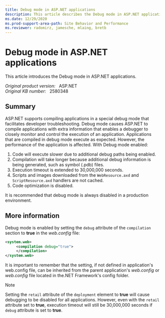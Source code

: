 ```yaml
---
title: Debug mode in ASP.NET applications
description: This article describes the Debug mode in ASP.NET applications.
ms.date: 12/29/2020
ms.prod-support-area-path: Site Behavior and Performance
ms.reviewer: radomirz, jamesche, mlaing, bretb
---
```

# Debug mode in ASP.NET applications

This article introduces the Debug mode in ASP.NET applications.

_Original product version:_ &nbsp; ASP.NET  
_Original KB number:_ &nbsp; 2580348

## Summary

ASP.NET supports compiling applications in a special debug mode that facilitates developer troubleshooting. Debug mode causes ASP.NET to compile applications with extra information that enables a debugger to closely monitor and control the execution of an application. Applications that are compiled in debug mode execute as expected. However, the performance of the application is affected. With Debug mode enabled:

1. Code will execute slower due to additional debug paths being enabled.
2. Compilation will take longer because additional debug information is being generated, such as symbol (.pdb) files.
3. Execution timeout is extended to 30,000,000 seconds.
4. Scripts and images downloaded from the `WebResource.axd` and `ScriptResource.axd` handlers are not cached.
5. Code optimization is disabled.

It is recommended that debug mode is always disabled in a production environment.

## More information

Debug mode is enabled by setting the `debug` attribute of the `compilation` section to **true** in the *web.config* file:

```xml
<system.web>
     <compilation debug="true">
     </compilation>
</system.web>
```

It is important to remember that the setting, if not defined in application's web.config file, can be inherited from the parent application's *web.config* or *web.config* file located in the.NET Framework's config folder.

> [!NOTE]
> Setting the `retail` attribute of the `deployment` element to **true**  will cause debugging to be disabled for all applications. However, even with the `retail` attribute set to **true**, execution timeout will still be 30,000,000 seconds if `debug` attribute is set to **true**.
